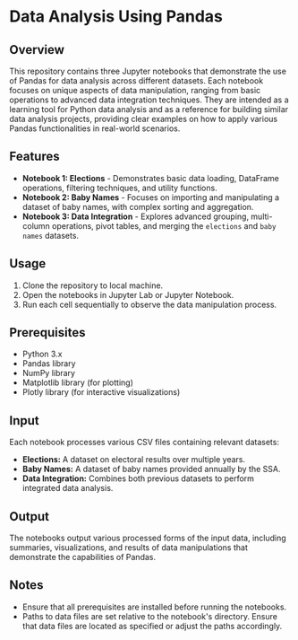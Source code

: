 # Data Analysis Using Pandas

## Overview
This repository contains three Jupyter notebooks that demonstrate the use of Pandas for data analysis across different datasets.
Each notebook focuses on unique aspects of data manipulation, ranging from basic operations to advanced data integration techniques.
They are intended as a learning tool for Python data analysis and as a reference for building similar data analysis projects,
providing clear examples on how to apply various Pandas functionalities in real-world scenarios.

## Features
- **Notebook 1: Elections** - Demonstrates basic data loading, DataFrame operations, filtering techniques, and utility functions.
- **Notebook 2: Baby Names** - Focuses on importing and manipulating a dataset of baby names, with complex sorting and aggregation.
- **Notebook 3: Data Integration** - Explores advanced grouping, multi-column operations, pivot tables, and merging the `elections` and `baby names` datasets.

## Usage
1. Clone the repository to local machine.
2. Open the notebooks in Jupyter Lab or Jupyter Notebook.
3. Run each cell sequentially to observe the data manipulation process.

## Prerequisites
- Python 3.x
- Pandas library
- NumPy library
- Matplotlib library (for plotting)
- Plotly library (for interactive visualizations)

## Input
Each notebook processes various CSV files containing relevant datasets:
- **Elections:** A dataset on electoral results over multiple years.
- **Baby Names:** A dataset of baby names provided annually by the SSA.
- **Data Integration:** Combines both previous datasets to perform integrated data analysis.

## Output
The notebooks output various processed forms of the input data, including summaries, visualizations, and results of data manipulations that demonstrate the capabilities of Pandas.

## Notes
- Ensure that all prerequisites are installed before running the notebooks.
- Paths to data files are set relative to the notebook's directory. Ensure that data files are located as specified or adjust the paths accordingly.